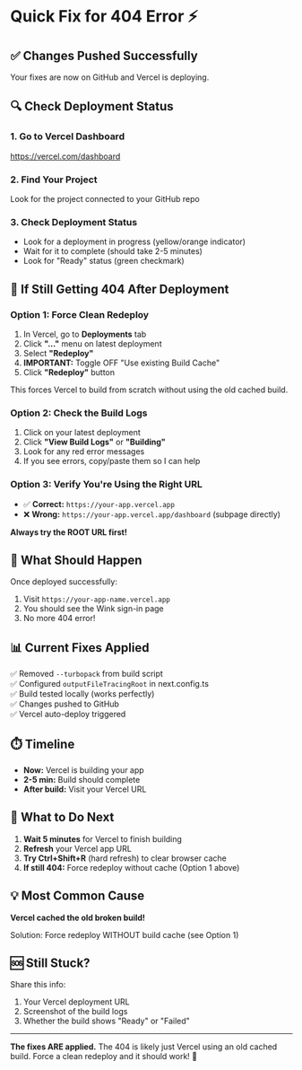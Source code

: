 # Quick Fix for 404 Error ⚡

## ✅ Changes Pushed Successfully
Your fixes are now on GitHub and Vercel is deploying.

## 🔍 Check Deployment Status

### 1. Go to Vercel Dashboard
https://vercel.com/dashboard

### 2. Find Your Project
Look for the project connected to your GitHub repo

### 3. Check Deployment Status
- Look for a deployment in progress (yellow/orange indicator)
- Wait for it to complete (should take 2-5 minutes)
- Look for "Ready" status (green checkmark)

## 🚨 If Still Getting 404 After Deployment

### Option 1: Force Clean Redeploy
1. In Vercel, go to **Deployments** tab
2. Click **"..."** menu on latest deployment
3. Select **"Redeploy"**
4. **IMPORTANT:** Toggle OFF "Use existing Build Cache"
5. Click **"Redeploy"** button

This forces Vercel to build from scratch without using the old cached build.

### Option 2: Check the Build Logs
1. Click on your latest deployment
2. Click **"View Build Logs"** or **"Building"** 
3. Look for any red error messages
4. If you see errors, copy/paste them so I can help

### Option 3: Verify You're Using the Right URL
- ✅ **Correct:** `https://your-app.vercel.app`
- ❌ **Wrong:** `https://your-app.vercel.app/dashboard` (subpage directly)

**Always try the ROOT URL first!**

## 🎯 What Should Happen

Once deployed successfully:
1. Visit `https://your-app-name.vercel.app`
2. You should see the Wink sign-in page
3. No more 404 error!

## 📊 Current Fixes Applied

✅ Removed `--turbopack` from build script  
✅ Configured `outputFileTracingRoot` in next.config.ts  
✅ Build tested locally (works perfectly)  
✅ Changes pushed to GitHub  
✅ Vercel auto-deploy triggered  

## ⏱️ Timeline

- **Now:** Vercel is building your app
- **2-5 min:** Build should complete
- **After build:** Visit your Vercel URL

## 🔔 What to Do Next

1. **Wait 5 minutes** for Vercel to finish building
2. **Refresh** your Vercel app URL
3. **Try Ctrl+Shift+R** (hard refresh) to clear browser cache
4. **If still 404:** Force redeploy without cache (Option 1 above)

## 💡 Most Common Cause

**Vercel cached the old broken build!**

Solution: Force redeploy WITHOUT build cache (see Option 1)

## 🆘 Still Stuck?

Share this info:
1. Your Vercel deployment URL
2. Screenshot of the build logs
3. Whether the build shows "Ready" or "Failed"

---

**The fixes ARE applied.** The 404 is likely just Vercel using an old cached build. Force a clean redeploy and it should work! 🚀



